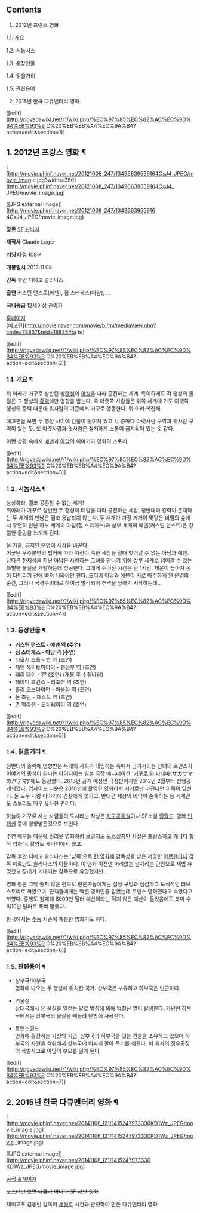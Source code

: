 ## Contents

    

1. 2012년 프랑스 영화 
    

1.1. 개요

1.2. 시놉시스

1.3. 등장인물

1.4. 읽을거리

1.5. 관련용어

2. 2015년 한국 다큐멘터리 영화 

[[edit](http://rigvedawiki.net/r1/wiki.php/%EC%97%85%EC%82%AC%EC%9D%B4%EB%93%9
C%20%EB%8B%A4%EC%9A%B4?action=edit&section=1)]

## 1. 2012년 프랑스 영화 ¶

![http://movie.phinf.naver.net/20121008_247/13496639559164CxJ4_JPEG/movie_imag
e.jpg?width=350](http://movie.phinf.naver.net/20121008_247/13496639559164CxJ4_
JPEG/movie_image.jpg)

[[JPG external image]](http://movie.phinf.naver.net/20121008_247/1349663955916
4CxJ4_JPEG/movie_image.jpg)

  

**장르**
[SF](SF.md),[판타지](%ED%8C%90%ED%83%80%EC%A7%80.md)

**제작사**
Claude Leger

**러닝 타임**
108분

**개봉일시**
2012.11.08

**감독**
후안 디에고 솔라나스

**출연**
커스틴 던스트(에덴), 짐 스터케스(아담),….

**[국내등급](%EC%98%81%EC%83%81%EB%AC%BC%20%EB%93%B1%EA%B8%89%20%EC%A0%9C%EB%8F%84.md)**
12세이상 관람가

  

[홈페이지](http://www.upsidedown.kr/index.htm/)  
[예고편](http://movie.naver.com/movie/bi/mi/mediaView.nhn?code=78837&mid=18835#ta
b/)  

[[edit](http://rigvedawiki.net/r1/wiki.php/%EC%97%85%EC%82%AC%EC%9D%B4%EB%93%9
C%20%EB%8B%A4%EC%9A%B4?action=edit&section=2)]

### 1.1. 개요 ¶

위 아래가 거꾸로 상반된 쌍[행성](%ED%96%89%EC%84%B1.md)이 [항성](%ED%95%AD%EC%84%B1.md)을
따라 공전하는 세계. 특이하게도 각 행성의 물질은 그 행성의 [중력](%EC%A4%91%EB%A0%A5.md)에만 영향을 받는다. 즉
아랫쪽 사람들은 위쪽 세계에 가도 아랫쪽 행성의 중력 때문에 윗사람의 기준에서 거꾸로 행동한다. <del>뭐 이리 복잡해</del>

  

예고편을 보면 두 행성 사이에 건물이 놓여져 있고 각 층마다 아랫사람 구역과 윗사람 구역이 있는 듯. 또 아랫사람과 윗사람은 철저하게 소통이
금지되어 있는 것 같다.

  

이런 상황 속에서 [에덴](%EC%97%90%EB%8D%B4.md)과 [아담](%EC%95%84%EB%8B%B4.md)의 이야기가
영화의 스토리.

  

[[edit](http://rigvedawiki.net/r1/wiki.php/%EC%97%85%EC%82%AC%EC%9D%B4%EB%93%9
C%20%EB%8B%A4%EC%9A%B4?action=edit&section=3)]

### 1.2. 시놉시스 ¶

상상하라, 결코 공존할 수 없는 세계!  
위아래가 거꾸로 상반된 두 행성이 태양을 따라 공전하는 세상, 정반대의 중력이 존재하는 두 세계의 만남은 결코 용납되지 않는다. 두 세계가
가장 가까이 맞닿은 비밀의 숲에서 우연히 만난 하부 세계의 아담(짐 스터게스)과 상부 세계의 에덴(커스틴 던스트)은 강렬한 끌림을 느끼게
된다.

  

올 가을, 금지된 운명이 세상을 바꾼다!  
어긋난 우주불변의 법칙에 따라 자신이 속한 세상을 절대 벗어날 수 없는 아담과 에덴.  
남다른 천재성을 지닌 아담은 사랑하는 그녀를 만나기 위해 상부 세계로 넘어갈 수 있는 특별한 물질을 개발하는데 성공한다. 그에게 주어진
시간은 단 1시간, 체온이 높아져 몸이 타버리기 전에 빠져 나와야만 한다. 드디어 아담과 에덴이 서로 마주하게 된 운명의 순간, 그러나
국경수비대로 하여금 발각되어 추격을 당하기 시작하는데…

  

[[edit](http://rigvedawiki.net/r1/wiki.php/%EC%97%85%EC%82%AC%EC%9D%B4%EB%93%9
C%20%EB%8B%A4%EC%9A%B4?action=edit&section=4)]

### 1.3. 등장인물 ¶

  * **커스틴 던스트 - 에덴 역 (주연)**
  * **짐 스터게스 - 아담 역 (주연)**
  * 티모시 스폴 - 밥 역 (조연)
  * 제인 헤이트마이어 - 행정부 역 (조연)
  * 래리 데이 - ?? (조연) (개봉 후 수정바람)
  * 헤이디 호킨스 - 리포터 역 (조연)
  * 홀리 오브라이언 - 파울라 역 (조연)
  * 돈 조던 - 호스트 역 (조연)
  * 존 맥라렌 - 모더레이터 역 (조연)  

[[edit](http://rigvedawiki.net/r1/wiki.php/%EC%97%85%EC%82%AC%EC%9D%B4%EB%93%9
C%20%EB%8B%A4%EC%9A%B4?action=edit&section=5)]

### 1.4. 읽을거리 ¶

정반대의 중력에 영향받는 두개의 사회가 대립하는 속에서 금기시되는 남녀의 로맨스가 이야기의 중심이 된다는 아이디어는 일본 극장 애니메이션
'[거꾸로 된 파테마](%EA%B1%B0%EA%BE%B8%EB%A1%9C%20%EB%90%9C%20%ED%8C%8C%ED%85%8C%EB%A7%88.md)(サカサマのパテマ)'에도 등장했다. 2013년 공개 예정인 극장판이지만 2012년 2월부터 선행공개되었다. 업사이드
다운은 2010년에 촬영한 영화라서 시기로만 따진다면 이쪽이 앞선다. 둘 모두 사랑 이야기에 경찰에게 쫓기고, 반대편 세상의 바닥이 존재하는
등 세계관도 스토리도 매우 유사한 편이다.

  

하늘이 거꾸로 사는 사람들의 도시라는 착상은
[지구공동설](%EC%A7%80%EA%B5%AC%EA%B3%B5%EB%8F%99%EC%84%A4.md)이나 SF소설
[링월드](%EB%A7%81%EC%9B%94%EB%93%9C.md), 영화
[인셉션](%EC%9D%B8%EC%85%89%EC%85%98.md) 등에 영향받은것으로 보인다.

  

주연 배우들 때문에 헐리웃 영화처럼 보일지도 모르겠지만 사실은 프랑스하고 캐나다 합작 영화다. 촬영도 캐나다에서 했고.

  

감독 후안 디에고 솔라나스는 '남쪽'으로 [칸 영화제](%EC%B9%B8%20%EC%98%81%ED%99%94%EC%A0%9C.md)
감독상을 받은 저명한 [아르헨티나](%EC%95%84%EB%A5%B4%ED%97%A8%ED%8B%B0%EB%82%98.md) 감독
페르난도 솔라나스의 아들이다. 이 영화 이전엔 머리없는 남자라는 단편으로 제법 유명했고 장래가 기대되는 감독으로 유명했지만...

  

영화 평은 그닥 좋지 않은 편으로 평론가들에게는 설정 구멍과 심심하고 도식적인 러브 스토리로 까였으며, 관객들에게는 액션 영화인줄 알았는데
로맨스 영화였다고 속았다고 까였다. 흥행도 참패해 6000만 달러 예산이라는 적지 않은 예산이 들었음에도 북미 수익10만 달러로 폭싹
망했다.

  

한국에서는 [수능](%EC%88%98%EB%8A%A5.md) 시즌에 개봉한 영화기도 하다.

  

[[edit](http://rigvedawiki.net/r1/wiki.php/%EC%97%85%EC%82%AC%EC%9D%B4%EB%93%9
C%20%EB%8B%A4%EC%9A%B4?action=edit&section=6)]

### 1.5. 관련용어 ¶

  * 상부국/하부국  
영화에 나오는 두 행성에 위치한 국가. 상부국은 부유하고 하부국은 빈곤하다.

  * 역물질  
상대국에서 온 물질을 일컫는 말로 법칙에 의해 엄청난 열이 발생한다. 가난한 하부국에서는 상부국의 물질을 빼돌려 난방에 사용한다.

  * 트랜스월드  
영화에 등장하는 가상의 기업. 상부국과 하부국을 잇는 건물을 소유하고 있으며 하부국의 자원을 착취해서 상부국에 비싸게 팔아 폭리를 취한다.
이 회사의 정유공장의 폭발사고로 아담이 부모를 잃게 된다.  

[[edit](http://rigvedawiki.net/r1/wiki.php/%EC%97%85%EC%82%AC%EC%9D%B4%EB%93%9
C%20%EB%8B%A4%EC%9A%B4?action=edit&section=7)]

## 2. 2015년 한국 다큐멘터리 영화 ¶

![http://movie.phinf.naver.net/20141106_121/1415247973330KD1Wz_JPEG/movie_imag
e.jpg](http://movie.phinf.naver.net/20141106_121/1415247973330KD1Wz_JPEG/movie
_image.jpg)

[[JPG external image]](http://movie.phinf.naver.net/20141106_121/1415247973330
KD1Wz_JPEG/movie_image.jpg)

  

[공식 홈페이지](http://www.sewolmovie.com/)

  

<del>포스터만 보면 다큐가 아니라 SF 재난 영화</del>

  

재미교포 김동빈 감독이 [세월호](%EC%84%B8%EC%9B%94%ED%98%B8.md) 사건과 관련하여 만든 다큐멘터리 영화

